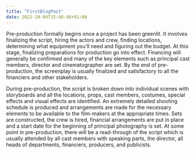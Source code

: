 ```yaml
---
title: "FirstBlogPost"
date: 2022-10-04T15:48:46+01:00
---
```


Pre-production formally begins once a project has been greenlit. It involves finalizing the script, hiring the actors and crew, finding locations, determining what equipment you'll need and figuring out the budget. At this stage, finalizing preparations for production go into effect. Financing will generally be confirmed and many of the key elements such as principal cast members, director and cinematographer are set. By the end of pre-production, the screenplay is usually finalized and satisfactory to all the financiers and other stakeholders.

During pre-production, the script is broken down into individual scenes with storyboards and all the locations, props, cast members, costumes, special effects and visual effects are identified. An extremely detailed shooting schedule is produced and arrangements are made for the necessary elements to be available to the film-makers at the appropriate times. Sets are constructed, the crew is hired, financial arrangements are put in place and a start date for the beginning of principal photography is set. At some point in pre-production, there will be a read-through of the script which is usually attended by all cast members with speaking parts, the director, all heads of departments, financiers, producers, and publicists.